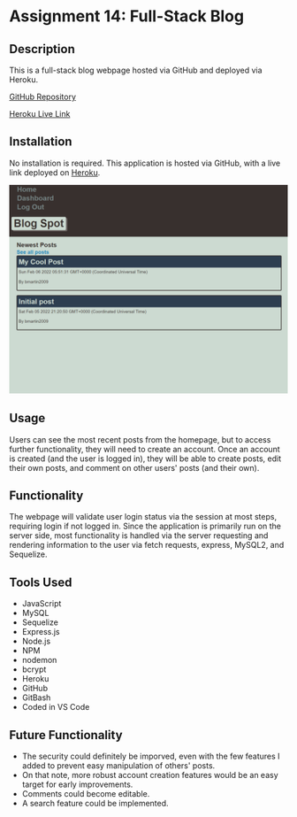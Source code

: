 # Assignment 14: Full-Stack Blog

## Description
This is a full-stack blog webpage hosted via GitHub and deployed via Heroku.

[GitHub Repository](https://github.com/the-wake/assignment-14-blog)

[Heroku Live Link](https://vast-citadel-10428.herokuapp.com)

## Installation
No installation is required. This application is hosted via GitHub, with a live link deployed on [Heroku](https://vast-citadel-10428.herokuapp.com).

![Demonstration screenshot](/assets/Demo-Screenshot.png)

## Usage
Users can see the most recent posts from the homepage, but to access further functionality, they will need to create an account. Once an account is created (and the user is logged in), they will be able to create posts, edit their own posts, and comment on other users' posts (and their own).

## Functionality
The webpage will validate user login status via the session at most steps, requiring login if not logged in. Since the application is primarily run on the server side, most functionality is handled via the server requesting and rendering information to the user via fetch requests, express, MySQL2, and Sequelize.

## Tools Used
* JavaScript
* MySQL
* Sequelize
* Express.js
* Node.js
* NPM
* nodemon
* bcrypt
* Heroku
* GitHub
* GitBash
* Coded in VS Code

## Future Functionality
* The security could definitely be imporved, even with the few features I added to prevent easy manipulation of others' posts.
* On that note, more robust account creation features would be an easy target for early improvements.
* Comments could become editable.
* A search feature could be implemented.
